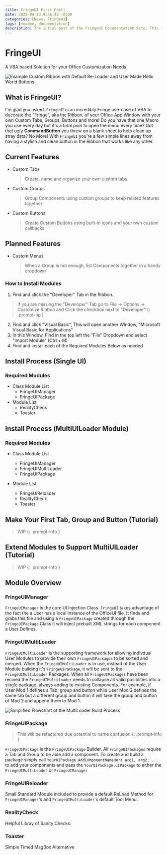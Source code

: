 ```yaml
---
title: FringeUI First Post!
date: 2025-04-13 9:46:45 -0500
categories: [News, FringeUI]
tags: [readme, documentation]
description: The intial post of the FringeUI Documentation Site. This is just a mirror of the Github Repo
---
```


# FringeUI
A VBA based Solution for your Office Customization Needs

![Example Custom Ribbon with Default Re-Loader and User Made Hello World Buttons](https://scorpiogameking.github.io/FringeUI/git_assets/images/HelloWordExampleBanner.png)

## What is FringeUI?
I'm glad you asked. `FringeUI` is an incredibly Fringe use-case of VBA to decorate the "Fringe", 
aka the Ribbon, of your Office App Window with your own Custom Tabs, Groups, Buttons and more! 
Do you have that one Macro you use every day but it's a *total pain* to open the menu every 
time? Got that ugly **CommandButton** you threw on a blank sheet to help clean up stray data? No
More! With `FringeUI` you're a few simple lines away from having a stylish and clean button in
the Ribbon that works like any other. 

## Current Features
- Custom Tabs
    > Create, name and organize your own custom tabs
- Custom Groups
    > Group Components using custom groups to keep related features together
- Custom Buttons
    > Create Custom Buttons using built-in icons and your own custom callbacks

## Planned Features
- Custom Menus
    > When a Group is not enough, list Components together in a handy dropdown

### How to Install Modules
1. Find and click the "Developer" Tab in the Ribbon.


> If you are missing the "Developer" Tab go to File -> Options -> Customize Ribbon and Click the 
> checkbox next to "Developer"
{: .prompt-tip }

2. Find and click "Visual Basic", This will open another Window, "Microsoft Visual Basic for Applications"
3. In this Window, Find in the top left the "File" Dropdown and select "Import Module" (Ctrl + M)
4. Find and install each of the Required Modules Below as needed

## Install Process (Single UI)
### Required Modules
- Class Module List
    - FringeUIManager
    - FringeUIPackage
- Module List
    - RealityCheck
    - Toaster

## Install Process (MultiUILoader Module)
### Required Modules
- Class Module List
    - FringeUIManager
    - FringeUIMultiLoader
    - FringeUIPackage

- Module List
    - FringeUIReloader
    - RealityCheck
    - Toaster

## Make Your First Tab, Group and Button (Tutorial)

> WIP
{: .prompt-info }

## Extend Modules to Support MultiUILoader (Tutorial)

> WIP
{: .prompt-info }

## Module Overview

### FringeUIManager
`FringeUIManager` is the core UI Injection Class. `FringeUI` takes advantage of the fact the a User has a local instance of the OfficeUI file.
It finds and grabs this file and using a `FringeUIPackage` created through the `FringeUIPackage` Class it will inject prebuilt XML strings for each
component a User Defines. 

### FringeUIMultiLoader
`FringeUIMultiLoader` is the supporting framework for allowing indivdual User Modules to provide their own `FringeUIPackages` to be sorted and merged.
When the `FringeUIMultiLoader` is in use, instead of the User Module building it's `FringeUIPackage`, it will be sent to the `FringeUIMultiLoader` Packages. 
When all `FringeUIPackages` have been recived the `FringeUIMultiloader` needs to collapse all valid posiblities into a single package, always adding to 
existing Components. For example, If User Mod 1 defines a Tab, group and button while User Mod 2 defines the same tab but a different group and button it 
will take the group and button of Mod 2 and append them to Mod 1.

![Simplified Flowchart of the MultiLoader Build Process](https://scorpiogameking.github.io/FringeUI/git_assets/images/MultiLoaderFlowChartSimple.png)

### FringeUIPackage

> This will be refactored due potential to name confusion
{: .prompt-info }

`FringeUIPackage` is the `FringeUIPackage` Builder. All `FringeUIPackages` require a Tab and Group to be able add a component. To create and build a package 
simply call `YourUIPackage.AddComponentNameHere arg1, arg2, ...` to add your components and pass the `YourUIPackage.uiPackage` to either the `FringeUIMultiLoader` 
or `FringeUIManager`

### FringeUIReloader
Small Standard Module included to provide a default ReLoad Method for `FringeUIManager`'s and `FringeUIMultiLoader`'s default Tool Menu. 

### RealityCheck
Helpful Libray of Sanity Checks.

### Toaster
Simple Timed MsgBox Alternative
